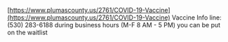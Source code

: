 [https://www.plumascounty.us/2761/COVID-19-Vaccine](https://www.plumascounty.us/2761/COVID-19-Vaccine)
Vaccine Info line: (530) 283-6188 during business hours (M-F 8 AM - 5 PM) you can be put on the waitlist
